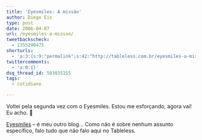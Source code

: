```yaml
---
title: 'Eyesmiles: A missão'
author: Diego Eis
type: post
date: 2006-04-07
url: /eyesmiles-a-missao/
tweetbackscheck:
  - 1355290475
shorturls:
  - 'a:3:{s:9:"permalink";s:42:"http://tableless.com.br/eyesmiles-a-missao";s:7:"tinyurl";s:26:"http://tinyurl.com/3u53p47";s:4:"isgd";s:19:"http://is.gd/BlnFpP";}'
twittercomments:
  - 'a:0:{}'
dsq_thread_id: 503035155
tags:
  - cotidiano

---
```

Voltei pela segunda vez com o Eyesmiles. Estou me esforçando, agora vai! Eu acho. 🙂

[Eyesmiles][1] &#8211; é meu outro blog&#8230; Como não é sobre nenhum assunto específico, falo tudo que não falo aqui no Tableless.

 [1]: http://tableless.com.br/eyesmiles/